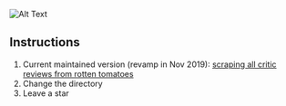 ![Alt Text](https://mma.prnewswire.com/media/736268/Rotten_Tomatoes_Logo.jpg?p=publish)
## Instructions
1. Current maintained version (revamp in Nov 2019): [scraping all critic reviews from rotten tomatoes](https://github.com/nicolas-gervais/6-607-Algorithms-for-Big-Data-Analysis/blob/master/scraping%20all%20critic%20reviews%20from%20rotten%20tomatoes)
2. Change the directory
3. Leave a star
